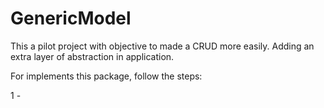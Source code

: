 # GenericModel
This a pilot project with objective to made a CRUD more easily. Adding an extra layer of abstraction in application.


For implements this package, follow the steps:

1 - 
